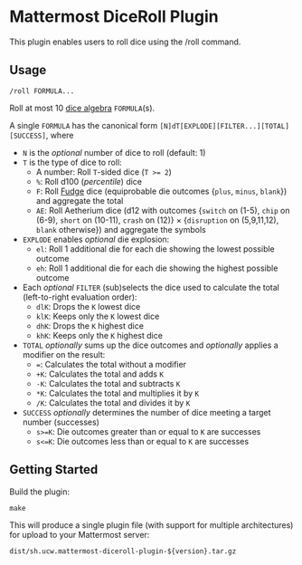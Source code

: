 # Mattermost DiceRoll Plugin

This plugin enables users to roll dice using the /roll command.

## Usage

`/roll FORMULA...`

Roll at most 10 [dice algebra](https://en.wikipedia.org/wiki/Dice_notation) `FORMULA`(s).

A single `FORMULA` has the canonical form `[N]dT[EXPLODE][FILTER...][TOTAL][SUCCESS]`, where

-   `N` is the _optional_ number of dice to roll (default: 1)
-   `T` is the type of dice to roll:
    -   A number: Roll `T`-sided dice (`T >= 2`)
    -   `%`: Roll d100 (_percentile_) dice
    -   `F`: Roll [Fudge](https://en.wikipedia.org/wiki/Fudge_%28role-playing_game_system%29) dice (equiprobable die outcomes {`plus`, `minus`, `blank`}) and aggregate the total
    -   `AE`: Roll Aetherium dice (d12 with outcomes {`switch` on (1-5), `chip` on (6-9), `short` on (10-11), `crash` on (12)} × {`disruption` on (5,9,11,12), `blank` otherwise}) and aggregate the symbols
-   `EXPLODE` enables _optional_ die explosion:
    -   `el`: Roll 1 additional die for each die showing the lowest possible outcome
    -   `eh`: Roll 1 additional die for each die showing the highest possible outcome
-   Each _optional_ `FILTER` (sub)selects the dice used to calculate the total (left-to-right evaluation order):
    -   `dlK`: Drops the `K` lowest dice
    -   `klK`: Keeps only the `K` lowest dice
    -   `dhK`: Drops the `K` highest dice
    -   `khK`: Keeps only the `K` highest dice
-   `TOTAL` _optionally_ sums up the dice outcomes and _optionally_ applies a modifier on the result:
    -   `=`: Calculates the total without a modifier
    -   `+K`: Calculates the total and adds `K`
    -   `-K`: Calculates the total and subtracts `K`
    -   `*K`: Calculates the total and multiplies it by `K`
    -   `/K`: Calculates the total and divides it by `K`
-   `SUCCESS` _optionally_ determines the number of dice meeting a target number (successes)
    -   `s>=K`: Die outcomes greater than or equal to `K` are successes
    -   `s<=K`: Die outcomes less than or equal to `K` are successes

## Getting Started

Build the plugin:

```
make
```

This will produce a single plugin file (with support for multiple architectures) for upload to your Mattermost server:

```
dist/sh.ucw.mattermost-diceroll-plugin-${version}.tar.gz
```
